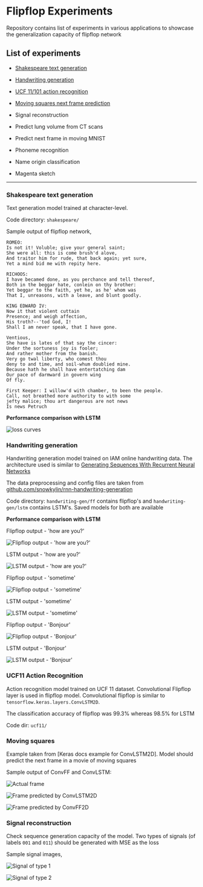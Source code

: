 # Flipflop Experiments

Repository contains list of experiments in various applications to showcase
the generalization capacity of flipflop network

## List of experiments

- [Shakespeare text generation](#shakespeare-text-generation)

- [Handwriting generation](#handwriting-generation)

- [UCF 11/101 action recognition](#ucf11-action-recognition)

- [Moving squares next frame prediction](#moving-squares)

- Signal reconstruction

- Predict lung volume from CT scans

- Predict next frame in moving MNIST

- Phoneme recognition

- Name origin classification

- Magenta sketch

---

### Shakespeare text generation

Text generation model trained at character-level.

Code directory: `shakespeare/`

Sample output of flipflop network,

```
ROMEO:
Is not it! Voluble; give your general saint;
She were all: this is come brush'd alove,
And traitor him for rude, that back again; yet sure,
Yet a mind bid me with repity here.

RICHOOS:
I have becamed done, as you perchance and tell thereof,
Both in the beggar hate, conlein on thy brother:
Yet beggar to the faith, yet he, as he' whom was
That I, unreasons, with a leave, and blunt goodly.

KING EDWARD IV:
Now it that violent cuttain
Presence; and weigh affection,
His troth?--'tod God, I!
Shall I am never speak, that I have gone.

Ventious,
She have is lates of that say the cincer:
Under the sortuness joy is fooler;
And rather mother from the banish.
Very go twal liberty, who comest thou
deny to and time, and soil-whum doublied mine.
Because hath he shall have entertatching dam
Our pace of darmward in govern wing
Of fly.

First Keeper: I willow'd with chamber, to been the people.
Call, not breathed more authority to with some
jefty malice; thou art dangerous are not news
Is news Petruch
```

**Performance comparison with LSTM**

![loss curves](shakespeare/images/loss_plot.png "Training Loss curve")

### Handwriting generation

Handwriting generation model trained on IAM online handwriting data. The
architecture used is similar to
[Generating Sequences With Recurrent Neural Networks](https://arxiv.org/abs/1308.0850)

The data preprocessing and config files are taken from
[github.com/snowkylin/rnn-handwriting-generation](https://github.com/snowkylin/rnn-handwriting-generation)

Code directory: `handwriting-gen/ff` contains flipflop's and `handwriting-gen/lstm`
contains LSTM's. Saved models for both are available

**Performance comparison with LSTM**

Flipflop output - 'how are you?'

![Flipflop output - 'how are you?'](handwriting-gen/ff/sample1.svg "Flipflop output - 'how are you?'")

LSTM output - 'how are you?'

![LSTM output - 'how are you?'](handwriting-gen/lstm/sample1.svg "LSTM output - 'how are you?'")

Flipflop output - 'sometime'

![Flipflop output - 'sometime'](handwriting-gen/ff/sample2.svg "Flipflop output - 'sometime'")

LSTM output - 'sometime'

![LSTM output - 'sometime'](handwriting-gen/lstm/sample2.svg "LSTM output - 'sometime'")

Flipflop output - 'Bonjour'

![Flipflop output - 'Bonjour'](handwriting-gen/ff/sample3.svg "Flipflop output - 'Bonjour'")

LSTM output - 'Bonjour'

![LSTM output - 'Bonjour'](handwriting-gen/lstm/sample3.svg "LSTM output - 'Bonjour'")


### UCF11 Action Recognition

Action recognition model trained on UCF 11 dataset. Convolutional Flipflop
layer is used in flipflop model. Convolutional flipflop is similar to `tensorflow.keras.layers.ConvLSTM2D`.

The classification accuracy of flipflop was 99.3% whereas 98.5% for LSTM

Code dir: `ucf11/`

### Moving squares

Example taken from [Keras docs example for ConvLSTM2D]. Model should predict the
next frame in a movie of moving squares

Sample output of ConvFF and ConvLSTM:

![Actual frame](moving_squares/actual.png "Actual frame")

![Frame predicted by ConvLSTM2D](moving_squares/lstm_pred.png "Frame predicted by ConvLSTM2D")

![Frame predicted by ConvFF2D](moving_squares/ff_pred.png "Frame predicted by ConvFF2D")

### Signal reconstruction

Check sequence generation capacity of the model. Two types of signals (of labels `001` and `011`)
should be generated with MSE as the loss

Sample signal images,

![Signal of type 1](signal_reconstruction/sign1.png "Signal of type 1")

![Signal of type 2](signal_reconstruction/sign2.png "Signal of type 2")
